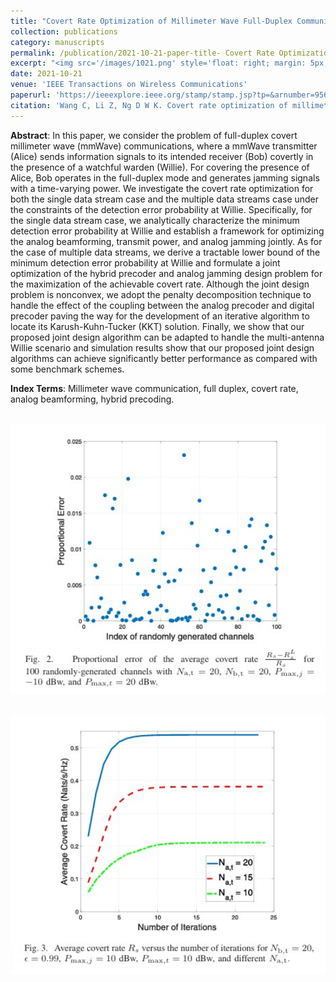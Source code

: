 ```yaml
---
title: "Covert Rate Optimization of Millimeter Wave Full-Duplex Communications"
collection: publications
category: manuscripts
permalink: /publication/2021-10-21-paper-title- Covert Rate Optimization of Millimeter Wave Full-Duplex Communications
excerpt: "<img src='/images/1021.png' style='float: right; margin: 5px;'>We investigates covert rate optimization for full-duplex millimeter wave communications. It proposes joint optimization frameworks for analog beamforming and jamming in both single and multiple data stream scenarios to maximize covert rate while satisfying detection error probability constraints, achieving significant performance gains. "
date: 2021-10-21
venue: 'IEEE Transactions on Wireless Communications'
paperurl: 'https://ieeexplore.ieee.org/stamp/stamp.jsp?tp=&arnumber=9568721'
citation: 'Wang C, Li Z, Ng D W K. Covert rate optimization of millimeter wave full-duplex communications[J]. IEEE Transactions on Wireless Communications, 2021, 21(5): 2844-2861.'
---
```




**Abstract**: In this paper, we consider the problem of full-duplex covert millimeter wave (mmWave) communications, where a mmWave transmitter (Alice) sends information signals to its intended receiver (Bob) covertly in the presence of a watchful warden (Willie). For covering the presence of Alice, Bob operates in the full-duplex mode and generates jamming signals with a time-varying power. We investigate the covert rate optimization for both the single data stream case and the multiple data streams case under the constraints of the detection error probability at Willie. Specifically, for the single data stream case, we analytically characterize the minimum detection error probability at Willie and establish a framework for optimizing the analog beamforming, transmit power, and analog jamming jointly. As for the case of multiple data streams, we derive a tractable lower bound of the minimum detection error probability at Willie and formulate a joint optimization of the hybrid precoder and analog jamming design problem for the maximization of the achievable covert rate. Although the joint design problem is nonconvex, we adopt the penalty decomposition technique to handle the effect of the coupling between the analog precoder and digital precoder paving the way for the development of an iterative algorithm to locate its Karush-Kuhn-Tucker (KKT) solution. Finally, we show that our proposed joint design algorithm can be adapted to handle the multi-antenna Willie scenario and simulation results show that our proposed joint design algorithms can achieve significantly better performance as compared with some benchmark schemes. 


**Index Terms**: Millimeter wave communication, full duplex, covert rate, analog beamforming, hybrid precoding.


<br/><img src='/images/CRO.png' width = "600">

<br/><img src='/images/CRO1.png' width = "600">
